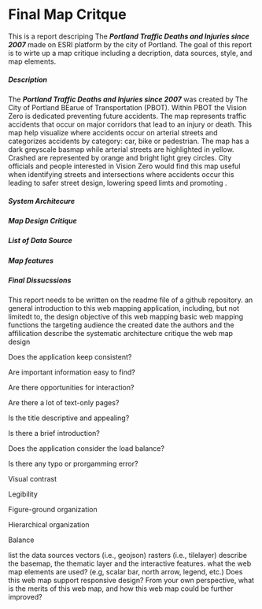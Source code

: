 # Final Map Critque
This is a report descriping The ***Portland Traffic Deaths and Injuries since 2007*** made on ESRI platform by the city of Portland. The goal of this report is to wirte up a map critique including a decription, data sources, style, and map elements.

##### Description
The ***Portland Traffic Deaths and Injuries since 2007*** was created by The City of Portland BEarue of Transportation (PBOT). Within PBOT the Vision Zero is dedicated preventing future accidents. The map represents traffic accidents that occur on major corridors that lead to an injury or death. This map help visualize where accidents occur on arterial streets and categorizes accidents by category: car, bike or pedestrian. The map has a dark greyscale basmap while arterial streets are highlighted in yellow. Crashed are represented by orange and bright light grey circles. City officials and people interested in Vision Zero would find this map useful when identifying streets and intersections where accidents occur this leading to safer street design, lowering speed limts and promoting . 

##### System Architecure

##### Map Design Critique

##### List of Data Source

##### Map features

##### Final Dissucssions

This report needs to be written on the readme file of a github repository.
an general introduction to this web mapping application, including, but not limitedt to,
the design objective of this web mapping
basic web mapping functions
the targeting audience
the created date
the authors and the affilication
describe the systematic architecture
critique the web map design

Does the application keep consistent?

Are important information easy to find?

Are there opportunities for interaction?

Are there a lot of text-only pages?

Is the title descriptive and appealing?

Is there a brief introduction?

Does the application consider the load balance?

Is there any typo or prorgamming error?

Visual contrast

Legibility

Figure-ground organization

Hierarchical organization

Balance

list the data sources
vectors (i.e., geojson)
rasters (i.e., tilelayer)
describe the basemap, the thematic layer and the interactive features.
what the web map elements are used? (e.g, scalar bar, north arrow, legend, etc.)
Does this web map support responsive design?
From your own perspective, what is the merits of this web map, and how this web map could be further improved?
